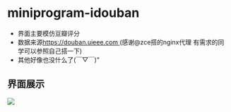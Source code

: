 # miniprogram-idouban

* 界面主要模仿豆瓣评分
* 数据来源[https://douban.uieee.com ](https://github.com/zce/douban-api-proxy )(感谢@zce搭的nginx代理 有需求的同学可以参照自己搭一下)
* 其他好像也没什么了(￣▽￣)"



## 界面展示
![](http://p2wtdudqn.bkt.clouddn.com/miniprogram-idouban.gif)